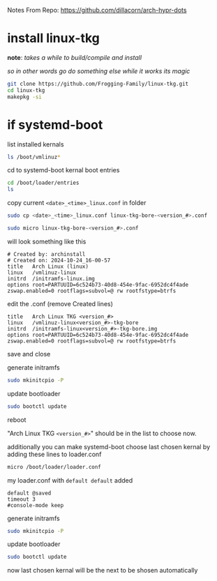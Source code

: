 Notes From Repo: https://github.com/dillacorn/arch-hypr-dots

# install linux-tkg

**note**: *takes a while to build/compile and install*

*so in other words go do something else while it works its magic*

```sh
git clone https://github.com/Frogging-Family/linux-tkg.git
cd linux-tkg
makepkg -si
```

# if systemd-boot

list installed kernals

```sh
ls /boot/vmlinuz*
```
cd to systemd-boot kernal boot entries

```sh
cd /boot/loader/entries
ls
```

copy current `<date>_<time>_linux.conf` in folder

```sh
sudo cp <date>_<time>_linux.conf linux-tkg-bore-<version_#>.conf
```

```sh
sudo micro linux-tkg-bore-<version_#>.conf
```

will look something like this

```
# Created by: archinstall
# Created on: 2024-10-24_16-00-57
title   Arch Linux (linux)
linux   /vmlinuz-linux
initrd  /initramfs-linux.img
options root=PARTUUID=6c524b73-40d8-454e-9fac-6952dc4f4ade zswap.enabled=0 rootflags=subvol=@ rw rootfstype=btrfs
```

edit the .conf (remove Created lines)

```
title   Arch Linux TKG <version_#>
linux   /vmlinuz-linux<version_#>-tkg-bore
initrd  /initramfs-linux<version_#>-tkg-bore.img
options root=PARTUUID=6c524b73-40d8-454e-9fac-6952dc4f4ade zswap.enabled=0 rootflags=subvol=@ rw rootfstype=btrfs
```

save and close

generate initramfs

```sh
sudo mkinitcpio -P
```

update bootloader

```sh
sudo bootctl update
```

reboot

"Arch Linux TKG `<version_#>`" should be in the list to choose now.

additionally you can make systemd-boot choose last chosen kernal by adding these lines to loader.conf

```sh
micro /boot/loader/loader.conf
```

my loader.conf with `default default` added

```
default @saved
timeout 3
#console-mode keep
```

generate initramfs

```sh
sudo mkinitcpio -P
```

update bootloader

```sh
sudo bootctl update
```

now last chosen kernal will be the next to be shosen automatically
